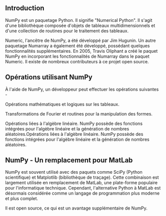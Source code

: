 ## Introduction

NumPy est un paquetage Python. Il signifie "Numerical Python". Il s'agit d'une bibliothèque composée d'objets de tableaux multidimensionnels et d'une collection de routines pour le traitement des tableaux.

Numeric, l'ancêtre de NumPy, a été développé par Jim Hugunin. Un autre paquetage Numarray a également été développé, possédant quelques fonctionnalités supplémentaires. En 2005, Travis Oliphant a créé le paquet NumPy en incorporant les fonctionnalités de Numarray dans le paquet Numeric. Il existe de nombreux contributeurs à ce projet open source.

## Opérations utilisant NumPy

À l'aide de NumPy, un développeur peut effectuer les opérations suivantes -

Opérations mathématiques et logiques sur les tableaux.

Transformations de Fourier et routines pour la manipulation des formes.

Opérations liées à l'algèbre linéaire. NumPy possède des fonctions intégrées pour l'algèbre linéaire et la génération de nombres aléatoires.Opérations liées à l'algèbre linéaire. NumPy possède des fonctions intégrées pour l'algèbre linéaire et la génération de nombres aléatoires.

## NumPy - Un remplacement pour MatLab

NumPy est souvent utilisé avec des paquets comme SciPy (Python scientifique) et Matplotlib (bibliothèque de traçage). Cette combinaison est largement utilisée en remplacement de MatLab, une plate-forme populaire pour l'informatique technique. Cependant, l'alternative Python à MatLab est désormais considérée comme un langage de programmation plus moderne et plus complet.

Il est open source, ce qui est un avantage supplémentaire de NumPy.